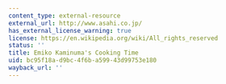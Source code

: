 ```yaml
---
content_type: external-resource
external_url: http://www.asahi.co.jp/
has_external_license_warning: true
license: https://en.wikipedia.org/wiki/All_rights_reserved
status: ''
title: Emiko Kaminuma's Cooking Time
uid: bc95f18a-d9bc-4f6b-a599-43d99753e180
wayback_url: ''
---
```

